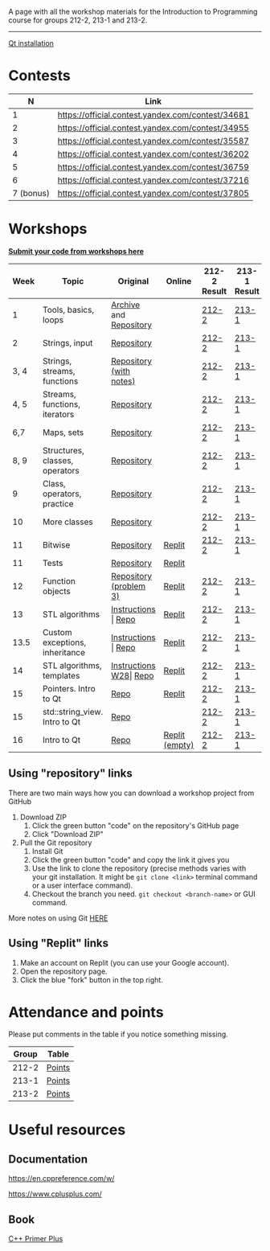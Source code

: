 A page with all the workshop materials for the Introduction to Programming course for groups 212-2, 213-1 and 213-2.

-----

[Qt installation](https://github.com/dsba-z/workshops/blob/master/qt-install-guide.md)
# Contests

| N | Link |
|---|------|
| 1 | https://official.contest.yandex.com/contest/34681 |
| 2 | https://official.contest.yandex.com/contest/34955 |
| 3 | https://official.contest.yandex.com/contest/35587 |
| 4 | https://official.contest.yandex.com/contest/36202 |
| 5 | https://official.contest.yandex.com/contest/36759 |
| 6 | https://official.contest.yandex.com/contest/37216 |
| 7 (bonus) | https://official.contest.yandex.com/contest/37805 |

# Workshops

[**Submit your code from workshops here**][submission-form]


| Week |           Topic             |              Original             |     Online        |   212-2 Result       |        213-1 Result |        213-2 Result |
|------|-----------------------------|-----------------------------------|-------------------|----------------------|---------------------|---------------------|
| 1    | Tools, basics, loops | [Archive][w1-ar] and [Repository][w1]    |                   |  [212-2][w1-212-2]   | [213-1][w1-213-1]   | [213-2][w1-213-2]   | 
| 2    | Strings, input              | [Repository][w2]                  |                   |  [212-2][w2-212-2]   | [213-1][w2-213-1]   | [213-2][w2-213-2]   | 
| 3, 4 | Strings, streams, functions | [Repository (with notes)][w3]     |                   |  [212-2][w3-212-2]   | [213-1][w3-213-1]   | [213-2][w3-213-2]   |
| 4, 5 | Streams, functions, iterators | [Repository][w4]                |                   |  [212-2][w4-212-2]   | [213-1][w4-213-1]   | [213-2][w4-213-2]   |
| 6,7  | Maps, sets                  | [Repository][w6]                  |                   |  [212-2][w6-212-2]   | [213-1][w6-213-1]   | [213-2][w6-213-2]   |
| 8, 9 | Structures, classes, operators | [Repository][w8]               |                   |  [212-2][w8-212-2]   | [213-1][w8-213-1]   | [213-2][w8-213-2]   |
| 9    | Class, operators, practice  | [Repository][w9]                  |                   |  [212-2][w9-212-2]   | [213-1][w9-213-1]   | [213-2][w9-213-2]   |
| 10   | More classes                | [Repository][w10]                 |                   |  [212-2][w10-212-2]  | [213-1][w10-213-1]  | [213-2][w10-213-2]  |
| 11   | Bitwise                     | [Repository][w11]           | [Replit][r24-bitwise]   |  [212-2][w11-212-2]  | [213-1][w11-213-1]  | [213-2][w11-213-2]  | 
| 11   | Tests                       | [Repository][w11t]                | [Replit][r24-t]   |                      |                     |                     | 
| 12   | Function objects            | [Repository (problem 3)][w11]     | [Replit][r23-fo]  |  [212-2][w12-212-2]  | [213-1][w12-213-1]  | [213-2][w12-213-2]  | 
| 13   | STL algorithms        | [Instructions][w13pdf] \| [Repo][w13]   | [Replit][r23-fo]  |  [212-2][w13-212-2]  | [213-1][w13-213-1]  | [213-2][w13-213-2]  |
| 13.5 | Custom exceptions, inheritance|[Instructions][w135pdf] \| [Repo][w11]| [Replit][r23-fo]|[212-2][w135-212-2]| [213-1][w135-213-1] | [213-2][w135-213-2] |
| 14   | STL algorithms, templates | [Instructions][w14pdf] [W28][w28pdf]\| [Repo][w13] | [Replit][r27-stl]| [212-2][w13-212-2]  | [213-1][w13-213-1]  | [213-2][w13-213-2]  |
| 15   | Pointers. Intro to Qt |  [Repo][w15] | [Replit][r27-stl]| [212-2][w15-212-2]  | [213-1][w15-213-1]  | [213-2][w15-213-2]  |
| 15   | std::string_view. Intro to Qt |  [Repo][w155]                   |                   | [212-2][w155-212-2]  | [213-1][w155-213-1] | [213-2][w155-213-2] |
| 16   | Intro to Qt                 |  [Repo][w16q]                   |  [Replit (empty)][rqt]  | [212-2][w16q-212-2]  | [213-1][w16q-213-1] | [213-2][w16q-213-2] |
## Using "repository" links

There are two main ways how you can download a workshop project from GitHub

1. Download ZIP
    1. Click the green button "code" on the repository's GitHub page
    2. Click "Download ZIP"
1. Pull the Git repository
    1. Install Git
    2. Click the green button "code" and copy the link it gives you
    3. Use the link to clone the repository (precise methods varies with your git installation. It might be `git clone <link>` terminal command or a user interface command).
    4. Checkout the branch you need. `git checkout <branch-name>` or GUI command.

More notes on using Git [HERE](https://github.com/dsba-z/workshops/blob/master/git-guide.md)


## Using "Replit" links

1. Make an account on Replit (you can use your Google account).
2. Open the repository page.
3. Click the blue "fork" button in the top right.

# Attendance and points

Please put comments in the table if you notice something missing.

| Group | Table |
|-------|-------|
|  212-2    | [Points](https://docs.google.com/spreadsheets/d/1XrtCmIaGam3btyetFJSMddWAoioAZjAyp22Tb4_u1rw) |
|  213-1    | [Points](https://docs.google.com/spreadsheets/d/1gEqq49UKkRkQQ3AIN4JzsjqbYVgg3Ixsq5G9vrEC-UM) |
|  213-2    | [Points](https://docs.google.com/spreadsheets/d/1ldPHDAlyLtySXK89lOq1EfpqADFTqaJUkaIkFSykrFs) |

# Useful resources

## Documentation

https://en.cppreference.com/w/

https://www.cplusplus.com/

## Book

[C++ Primer Plus](https://www.pearson.com/store/p/c-primer-plus/P100000930797/9780321776402)


[w13pdf]: workshops25-26.pdf

[w135pdf]: https://github.com/dsba-z/week11cpp2021/blob/master/Workshop26-custom-exceptions.pdf
[w14pdf]: workshop27.pdf

[submission-form]: https://forms.gle/Gmsvd6ujt7nq7zgx7
[w1-ar]: https://bit.ly/dsba-z-week1
[w1]: https://github.com/dsba-z/week1cpp2021
[w2]: https://github.com/dsba-z/week2cpp2021
[w3]: https://github.com/dsba-z/week3cpp2021
[w4]: https://github.com/dsba-z/week4cpp2021
[w5]: https://github.com/dsba-z/week5cpp2021
[w6]: https://github.com/dsba-z/week6cpp2021
[w7]: https://github.com/dsba-z/week7cpp2021
[w8]: https://github.com/dsba-z/week8cpp2021
[w9]: https://github.com/dsba-z/week9cpp2021-vector
[w10]: https://github.com/dsba-z/week10cpp2021
[w11]: https://github.com/dsba-z/week11cpp2021
[w11t]: https://github.com/dsba-z/week11cpp2021tests
[w13]: https://github.com/dsba-z/week13cpp2021
[w14]: https://github.com/dsba-z/week14cpp2021
[w15]: https://github.com/dsba-z/week15cpp2021
[w155]: https://github.com/dsba-z/week15cpp2021-stringview
[w16q]: https://github.com/dsba-z/week16cpp2021-qt

[w28pdf]: https://github.com/dsba-z/week13cpp2021/blob/master/workshop28.pdf


[w1-212-2]: https://github.com/dsba-z/week1cpp2021/tree/212-2
[w2-212-2]: https://github.com/dsba-z/week2cpp2021/tree/212-2
[w3-212-2]: https://github.com/dsba-z/week3cpp2021/tree/212-2
[w4-212-2]: https://github.com/dsba-z/week4cpp2021/tree/212-2
[w5-212-2]: https://github.com/dsba-z/week5cpp2021/tree/212-2
[w6-212-2]: https://github.com/dsba-z/week6cpp2021/tree/212-2
[w7-212-2]: https://github.com/dsba-z/week7cpp2021/tree/212-2
[w8-212-2]: https://github.com/dsba-z/week8cpp2021/tree/212-2
[w9-212-2]: https://github.com/dsba-z/week9cpp2021-vector/tree/212-2
[w10-212-2]: https://github.com/dsba-z/week10cpp2021/tree/212-2
[w11-212-2]: https://github.com/dsba-z/week11cpp2021/tree/212-2
[w11t-212-2]: https://github.com/dsba-z/week11cpp2021tests/tree/212-2
[w12-212-2]: https://github.com/dsba-z/week11cpp2021/tree/212-2-w24
[w13-212-2]: https://github.com/dsba-z/week13cpp2021/tree/212-2
[w135-212-2]: https://github.com/dsba-z/week11cpp2021/tree/212-2-w26
[w14-212-2]: https://github.com/dsba-z/week14cpp2021/tree/212-2
[w15-212-2]: https://github.com/dsba-z/week15cpp2021/tree/212-2
[w155-212-2]: https://github.com/dsba-z/week15cpp2021-stringview/tree/212-2
[w16q-212-2]: https://github.com/dsba-z/week16cpp2021-qt/tree/212-2



[w1-213-1]: https://github.com/dsba-z/week1cpp2021/tree/213-1
[w2-213-1]: https://github.com/dsba-z/week2cpp2021/tree/213-1
[w3-213-1]: https://github.com/dsba-z/week3cpp2021/tree/213-1
[w4-213-1]: https://github.com/dsba-z/week4cpp2021/tree/213-1
[w5-213-1]: https://github.com/dsba-z/week5cpp2021/tree/213-1
[w6-213-1]: https://github.com/dsba-z/week6cpp2021/tree/213-1
[w7-213-1]: https://github.com/dsba-z/week7cpp2021/tree/213-1
[w8-213-1]: https://github.com/dsba-z/week8cpp2021/tree/213-1
[w9-213-1]: https://github.com/dsba-z/week9cpp2021-vector/tree/213-1
[w10-213-1]: https://github.com/dsba-z/week10cpp2021/tree/213-1
[w11-213-1]: https://github.com/dsba-z/week11cpp2021/tree/213-1
[w11t-213-1]: https://github.com/dsba-z/week11cpp2021tests/tree/213-1
[w12-213-1]: https://github.com/dsba-z/week11cpp2021/tree/213-1-w24
[w13-213-1]: https://github.com/dsba-z/week13cpp2021/tree/213-1
[w135-213-1]: https://github.com/dsba-z/week11cpp2021/tree/213-1-w26
[w14-213-1]: https://github.com/dsba-z/week14cpp2021/tree/213-1
[w15-213-1]: https://github.com/dsba-z/week15cpp2021/tree/213-1
[w155-213-1]: https://github.com/dsba-z/week15cpp2021-stringview/tree/213-1
[w16q-213-1]: https://github.com/dsba-z/week16cpp2021-qt/tree/213-1


[w1-213-2]: https://github.com/dsba-z/week1cpp2021/tree/213-2
[w2-213-2]: https://github.com/dsba-z/week2cpp2021/tree/213-2
[w3-213-2]: https://github.com/dsba-z/week3cpp2021/tree/213-2
[w4-213-2]: https://github.com/dsba-z/week4cpp2021/tree/213-2
[w5-213-2]: https://github.com/dsba-z/week5cpp2021/tree/213-2
[w6-213-2]: https://github.com/dsba-z/week6cpp2021/tree/213-2
[w7-213-2]: https://github.com/dsba-z/week7cpp2021/tree/213-2
[w8-213-2]: https://github.com/dsba-z/week8cpp2021/tree/213-2
[w9-213-2]: https://github.com/dsba-z/week9cpp2021-vector/tree/213-2
[w10-213-2]: https://github.com/dsba-z/week10cpp2021/tree/213-2
[w11-213-2]: https://github.com/dsba-z/week11cpp2021/tree/213-2
[w11t-213-2]: https://github.com/dsba-z/week11cpp2021tests/tree/213-2
[w12-213-2]: https://github.com/dsba-z/week11cpp2021/tree/213-2-w24
[w13-213-2]: https://github.com/dsba-z/week13cpp2021/tree/213-2
[w135-213-2]: https://github.com/dsba-z/week11cpp2021/tree/213-2-w26
[w14-213-2]: https://github.com/dsba-z/week14cpp2021/tree/213-2
[w15-213-2]: https://github.com/dsba-z/week15cpp2021/tree/213-2
[w155-213-2]: https://github.com/dsba-z/week15cpp2021-stringview/tree/213-2
[w16q-213-2]: https://github.com/dsba-z/week16cpp2021-qt/tree/213-2

[r24-bitwise]: https://replit.com/@l8doku/Workshop24BitwiseFunctions
[r24-t]: https://replit.com/@l8doku/Workshop24BitwiseTests
[r23-fo]: https://replit.com/@l8doku/Workshop23FunctionObjects
[r27-stl]: https://replit.com/@l8doku/Workshop27STL
[r27-inh]: https://replit.com/@l8doku/Workshop29Inheritance
[rqt]: https://replit.com/@l8doku/QtCMakeHelloWorld

